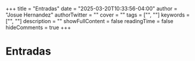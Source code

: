 +++
title = "Entradas"
date = "2025-03-20T10:33:56-04:00"
author = "Josue Hernandez"
authorTwitter = ""
cover = ""
tags = ["", ""]
keywords = ["", ""]
description = ""
showFullContent = false
readingTime = false
hideComments = true
+++

# Entradas